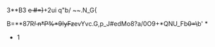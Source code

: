 3**B3
~~e 
#=)~~+2ui	q\"b/ ~~.N_G{

B=**87R~~*!*	n*P%*9!yFz~~evYvc.G,p_J#edMo8?a/0O9+*QNU_Fb~~0=\\~~b'
*
* 1